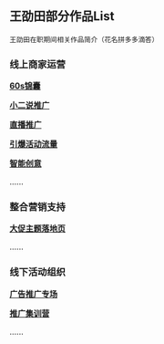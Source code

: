 ## 王劭田部分作品List
`王劭田在职期间相关作品简介（花名拼多多滴答）`
### 线上商家运营
**[60s锦囊](https://shuyuan.pinduoduo.com/courseSeries/30)**

**[小二说推广](https://shuyuan.pinduoduo.com/courseDetail/752)**

**[直播推广](https://shuyuan.pinduoduo.com/courseDetail/629?from=1)**

**[引爆活动流量](https://shuyuan.pinduoduo.com/courseDetail/1082)**

**[智能创意](https://shuyuan.pinduoduo.com/courseSeries/11)**

......

### 整合营销支持

**[大促主题落地页]()**

......

### 线下活动组织

**[广告推广专场]()**

**[推广集训营]()**

......
